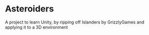 # Asteroiders
A project to learn Unity, by ripping off Islanders by GrizzlyGames and applying it to a 3D environment
